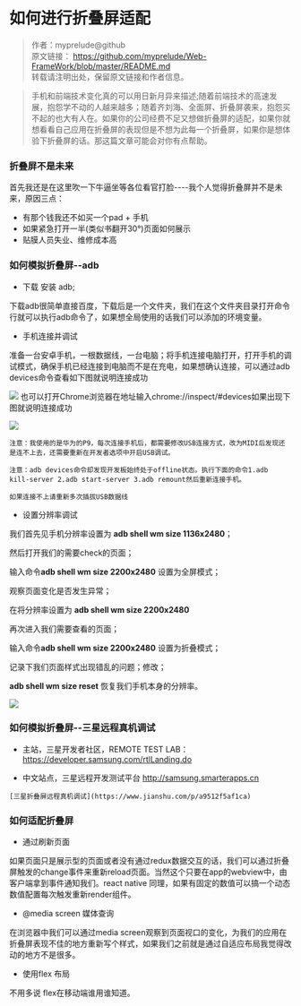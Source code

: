 # 如何进行折叠屏适配
>作者：myprelude@github  
原文链接： https://github.com/myprelude/Web-FrameWork/blob/master/README.md  
转载请注明出处，保留原文链接和作者信息。

>手机和前端技术变化真的可以用日新月异来描述;随着前端技术的高速发展，抱怨学不动的人越来越多；随着齐刘海、全面屏、折叠屏袭来，抱怨买不起的也大有人在。如果你的公司经费不足又想做折叠屏的适配，如果你就想看看自己应用在折叠屏的表现但是不想为此每一个折叠屏，如果你是想体验下折叠屏的话。那这篇文章可能会对你有点帮助。

### 折叠屏不是未来
首先我还是在这里吹一下牛逼坐等各位看官打脸----我个人觉得折叠屏并不是未来，原因三点：

* 有那个钱我还不如买一个pad + 手机
* 如果紧急打开一半(类似书翻开30°)页面如何展示
* 贴膜人员失业、维修成本高

### 如何模拟折叠屏--adb

* 下载 安装 adb;

下载adb很简单直接百度，下载后是一个文件夹，我们在这个文件夹目录打开命令行就可以执行adb命令了，如果想全局使用的话我们可以添加的环境变量。

* 手机连接并调试

准备一台安卓手机，一根数据线，一台电脑；将手机连接电脑打开，打开手机的调试模式，确保手机已经连接到电脑而不是在充电，如果想确认连接，可以通过adb devices命令查看如下图就说明连接成功

![](https://user-gold-cdn.xitu.io/2019/4/28/16a635206d6cdbde?w=331&h=76&f=png&s=2522)
也可以打开Chrome浏览器在地址输入chrome://inspect/#devices如果出现下图就说明连接成功

![](https://user-gold-cdn.xitu.io/2019/4/28/16a63524c1fd0a9a?w=474&h=364&f=png&s=22031)

`注意：我使用的是华为的P9，每次连接手机后，都需要修改USB连接方式，改为MIDI后发现还是连不上去，还需要重新在开发者选项中开启USB调试。`

`注意：adb devices命令却发现开发板始终处于offline状态。执行下面的命令1.adb kill-server 2.adb start-server 3.adb remount然后重新连接手机。`

`如果连接不上请重新多次插拔USB数据线`

* 设置分辨率调试

我们首先见手机分辨率设置为 **adb shell wm size 1136x2480**；

然后打开我们的需要check的页面；

输入命令**adb shell wm size 2200x2480** 设置为全屏模式；

观察页面变化是否发生异常；

在将分辨率设置为 **adb shell wm size 2200x2480**

再次进入我们需要查看的页面；

输入命令**adb shell wm size 2200x2480** 设置为折叠模式；

记录下我们页面样式出现错乱的问题；修改；

**adb shell wm size reset** 恢复我们手机本身的分辨率。

![](https://user-gold-cdn.xitu.io/2019/4/28/16a635170aaf245e?w=778&h=733&f=png&s=1144519)

### 如何模拟折叠屏--三星远程真机调试

* 主站，三星开发者社区，REMOTE TEST LAB：https://developer.samsung.com/rtlLanding.do

* 中文站点，三星远程开发测试平台 http://samsung.smarterapps.cn

`[三星折叠屏远程真机调试](https://www.jianshu.com/p/a9512f5af1ca)`

###  如何适配折叠屏

* 通过刷新页面

如果页面只是展示型的页面或者没有通过redux数据交互的话，我们可以通过折叠屏触发的change事件来重新reload页面。当然这个只要在app的webview中，由客户端拿到事件通知我们。react native 同理，如果有固定的数值可以搞一个动态数值配置每次触发重新render组件。

* @media screen 媒体查询

在浏览器中我们可以通过media screen观察到页面视口的变化，为我们的应用在折叠屏表现不佳的地方重新写个样式，如果我们之前就是通过自适应布局我觉得改动的地方不是很多。

* 使用flex 布局

不用多说 flex在移动端谁用谁知道。